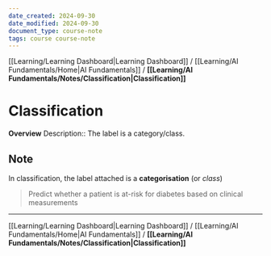 ```yaml
---
date_created: 2024-09-30
date_modified: 2024-09-30
document_type: course-note
tags: course course-note
---
```

[[Learning/Learning Dashboard|Learning Dashboard]] / [[Learning/AI Fundamentals/Home|AI Fundamentals]] / **[[Learning/AI Fundamentals/Notes/Classification|Classification]]**
# Classification
**Overview**
Description:: The label is a category/class.

## Note

In classification, the label attached is a **categorisation** (or *class*)
> Predict whether a patient is at-risk for diabetes based on clinical measurements

---
[[Learning/Learning Dashboard|Learning Dashboard]] / [[Learning/AI Fundamentals/Home|AI Fundamentals]] / **[[Learning/AI Fundamentals/Notes/Classification|Classification]]**
